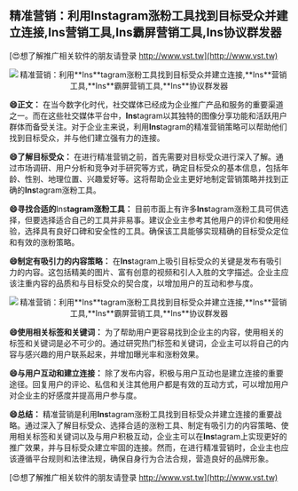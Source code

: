 ## **精准营销：利用**Ins**tagram涨粉工具找到目标受众并建立连接,**Ins**营销工具,**Ins**霸屏营销工具,**Ins**协议群发器**

[😍想了解推广相关软件的朋友请登录 http://www.vst.tw](http://www.vst.tw)

 <center><img src="https://vst.tw/MP4/tuiguang/png/0.png" alt="精准营销：利用**Ins**tagram涨粉工具找到目标受众并建立连接,**Ins**营销工具,**Ins**霸屏营销工具,**Ins**协议群发器"></center>

**😄正文：**
在当今数字化时代，社交媒体已经成为企业推广产品和服务的重要渠道之一。而在这些社交媒体平台中，**Ins**tagram以其独特的图像分享功能和活跃用户群体而备受关注。对于企业主来说，利用**Ins**tagram的精准营销策略可以帮助他们找到目标受众，并与他们建立强有力的连接。

**😄了解目标受众：**
在进行精准营销之前，首先需要对目标受众进行深入了解。通过市场调研、用户分析和竞争对手研究等方式，确定目标受众的基本信息，包括年龄、性别、地理位置、兴趣爱好等。这将帮助企业主更好地制定营销策略并找到正确的**Ins**tagram涨粉工具。

**😄寻找合适的**Ins**tagram涨粉工具：**
目前市面上有许多**Ins**tagram涨粉工具可供选择，但要选择适合自己的工具并非易事。建议企业主参考其他用户的评价和使用经验，选择具有良好口碑和安全性的工具。确保该工具能够实现精确的目标受众定位和有效的涨粉策略。

**😄制定有吸引力的内容策略：**
在**Ins**tagram上吸引目标受众的关键是发布有吸引力的内容。这包括精美的图片、富有创意的视频和引人入胜的文字描述。企业主应该注重内容的品质和与目标受众的契合度，以增加用户的互动和参与度。

 <center><img src="https://vst.tw/MP4/tuiguang/png/0.png" alt="精准营销：利用**Ins**tagram涨粉工具找到目标受众并建立连接,**Ins**营销工具,**Ins**霸屏营销工具,**Ins**协议群发器"></center>

**😄使用相关标签和关键词：**
为了帮助用户更容易找到企业主的内容，使用相关的标签和关键词是必不可少的。通过研究热门标签和关键词，企业主可以将自己的内容与感兴趣的用户联系起来，并增加曝光率和涨粉效果。

**😄与用户互动和建立连接：**
除了发布内容，积极与用户互动也是建立连接的重要途径。回复用户的评论、私信和关注其他用户都是有效的互动方式，可以增加用户对企业主的好感度并提高用户参与度。

**😄总结：**
精准营销是利用**Ins**tagram涨粉工具找到目标受众并建立连接的重要战略。通过深入了解目标受众、选择合适的涨粉工具、制定有吸引力的内容策略、使用相关标签和关键词以及与用户积极互动，企业主可以在**Ins**tagram上实现更好的推广效果，并与目标受众建立牢固的连接。然而，在进行精准营销时，企业主也应该遵循平台规则和法律法规，确保自身行为合法合规，营造良好的品牌形象。

[😍想了解推广相关软件的朋友请登录 http://www.vst.tw](http://www.vst.tw)




